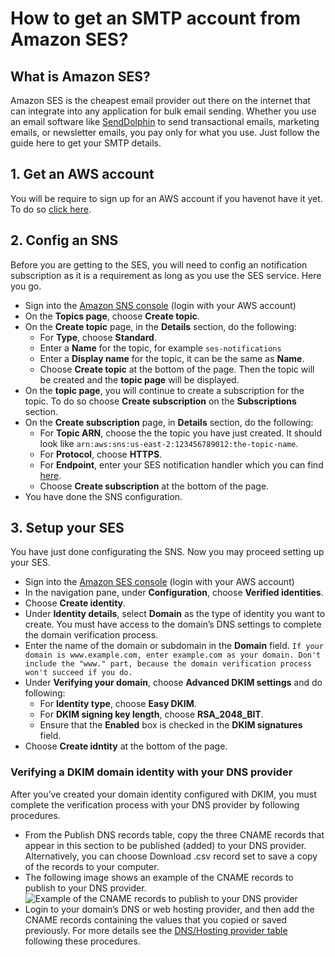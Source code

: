 # How to get an SMTP account from Amazon SES?

## What is Amazon SES?

Amazon SES is the cheapest email provider out there on the internet that can integrate into any application for bulk email sending. Whether you use an email software like [SendDolphin](https://senddolphin.com) to send transactional emails, marketing emails, or newsletter emails, you pay only for what you use. Just follow the guide here to get your SMTP details.

## 1. Get an AWS account

You will be require to sign up for an AWS account if you havenot have it yet. To do so [click here](https://aws.com).

## 2. Config an SNS

Before you are getting to the SES, you will need to config an notification subscription as it is a requirement as long as you use the SES service. Here you go.

* Sign into the [Amazon SNS console](https://console.aws.amazon.com/sns/home) (login with your AWS account)
* On the **Topics page**, choose **Create topic**.
* On the **Create topic** page, in the **Details** section, do the following:
  * For **Type**, choose **Standard**.
  * Enter a **Name** for the topic, for example `ses-notifications`
  * Enter a **Display name** for the topic, it can be the same as **Name**.
  * Choose **Create topic** at the bottom of the page. Then the topic will be created and the **topic page** will be displayed.
* On the **topic page**, you will continue to create a subscription for the topic. To do so choose **Create subscription** on the **Subscriptions** section.
* On the **Create subscription** page, in **Details** section, do the following:
  * For **Topic ARN**, choose the the topic you have just created. It should look like `arn:aws:sns:us-east-2:123456789012:the-topic-name`.
  * For **Protocol**, choose **HTTPS**.
  * For **Endpoint**, enter your SES notification handler which you can find [here](https://senddolphin.com/my/send-mail/http-handlers).
  * Choose **Create subscription** at the bottom of the page.
* You have done the SNS configuration.

## 3. Setup your SES

You have just done configurating the SNS. Now you may proceed setting up your SES.

* Sign into the [Amazon SES console](https://console.aws.amazon.com/ses/) (login with your AWS account)
* In the navigation pane, under **Configuration**, choose **Verified identities**.
* Choose **Create identity**.
* Under **Identity details**, select **Domain** as the type of identity you want to create. You must have access to the domain’s DNS settings to complete the domain verification process.
* Enter the name of the domain or subdomain in the **Domain** field. `
If your domain is www.example.com, enter example.com as your domain. Don't include the "www." part, because the domain verification process won't succeed if you do.
`
* Under **Verifying your domain**, choose **Advanced DKIM settings** and do following:
  * For **Identity type**, choose **Easy DKIM**.
  * For **DKIM signing key length**, choose **RSA_2048_BIT**.
  * Ensure that the **Enabled** box is checked in the **DKIM signatures** field.
* Choose **Create idntity** at the bottom of the page.

### Verifying a DKIM domain identity with your DNS provider

After you’ve created your domain identity configured with DKIM, you must complete the verification process with your DNS provider by following procedures.

* From the Publish DNS records table, copy the three CNAME records that appear in this section to be published (added) to your DNS provider. Alternatively, you can choose Download .csv record set to save a copy of the records to your computer.
* The following image shows an example of the CNAME records to publish to your DNS provider. ![Example of the CNAME records to publish to your DNS provider](https://docs.aws.amazon.com/images/ses/latest/dg/images/dkim_records.png "Example of the CNAME records to publish to your DNS provider")
* Login to your domain’s DNS or web hosting provider, and then add the CNAME records containing the values that you copied or saved previously. For more details see the [DNS/Hosting provider table](https://docs.aws.amazon.com/ses/latest/dg/creating-identities.html#just-verify-domain-proc) following these procedures.


